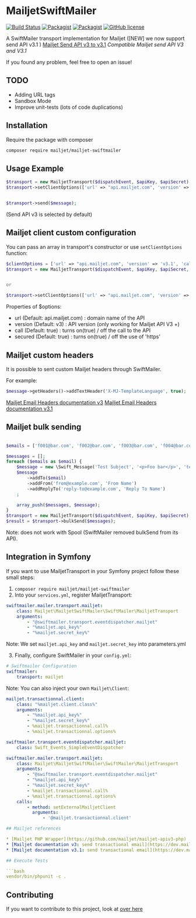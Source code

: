 # MailjetSwiftMailer

[![Build Status](https://travis-ci.org/mailjet/MailjetSwiftMailer.svg?branch=master)](https://travis-ci.org/mailjet/MailjetSwiftMailer)
[![Packagist](https://img.shields.io/packagist/v/mailjet/mailjet-swiftmailer.svg)](https://packagist.org/packages/mailjet/mailjet-swiftmailer)
[![Packagist](https://img.shields.io/packagist/dt/mailjet/mailjet-swiftmailer.svg)](https://packagist.org/packages/mailjet/mailjet-swiftmailer)
[![GitHub license](https://img.shields.io/badge/license-MIT-blue.svg)](https://github.com/mailjet/MailjetSwiftMailer/blob/master/LICENSE.md)

A SwiftMailer transport implementation for Mailjet
([NEW] we now support send API v3.1 )
[Mailjet Send API v3 to v3.1](https://dev.mailjet.com/beta/#send-api-v3-to-v3-1)
*Compatible Mailjet send API V3 and V3.1*

If you found any problem, feel free to open an issue!

## TODO

* Adding URL tags
* Sandbox Mode
* Improve unit-tests (lots of code duplications)

## Installation

Require the package with composer

```bash
composer require mailjet/mailjet-swiftmailer
```

## Usage Example

```php
$transport = new MailjetTransport($dispatchEvent, $apiKey, $apiSecret);
$transport->setClientOptions(['url' => "api.mailjet.com", 'version' => 'v3.1', 'call' => true]);


$transport->send($message);
```


(Send API v3 is selected by default)
## Mailjet client custom configuration

You can pass an array in transport's constructor or use `setClientOptions` function:

```php
$clientOptions = ['url' => "api.mailjet.com", 'version' => 'v3.1', 'call' => false];
$transport = new MailjetTransport($dispatchEvent, $apiKey, $apiSecret, $clientOptions);


or

$transport->setClientOptions(['url' => "api.mailjet.com", 'version' => 'v3.1', 'call' => true]);
```

Properties of $options:

* url (Default: api.mailjet.com) : domain name of the API
* version (Default: v3) : API version (only working for Mailjet API V3 +)
* call (Default: true) : turns on(true) / off the call to the API
* secured (Default: true) : turns on(true) / off the use of 'https'

## Mailjet custom headers

It is possible to sent custom Mailjet headers through SwiftMailer. 

For example:

```php
$message->getHeaders()->addTextHeader('X-MJ-TemplateLanguage', true);
```

[Mailjet Email Headers documentation v3](https://dev.mailjet.com/guides/#send-api-json-properties)
[Mailjet Email Headers documentation v3.1](https://dev.mailjet.com/guides/#adding-email-headers)

## Mailjet bulk sending

```php

$emails = ['f001@bar.com', 'f002@bar.com', 'f003@bar.com', 'f004@bar.com', 'f005@bar.com', 'f006@bar.com', ...]

$messages = [];
foreach ($emails as $email) {
    $message = new \Swift_Message('Test Subject', '<p>Foo bar</p>', 'text/html');
    $message
        ->addTo($email)
        ->addFrom('from@example.com', 'From Name')
        ->addReplyTo('reply-to@example.com', 'Reply To Name')
    ;

    array_push($messages, $message);
}
$transport = new MailjetTransport($dispatchEvent, $apiKey, $apiSecret);
$result = $transport->bulkSend($messages);

```

Note: does not work with Spool (SwiftMailer removed bulkSend from its API).

## Integration in Symfony

If you want to use MailjetTransport in your Symfony project follow these small steps:

1. `composer require mailjet/mailjet-swiftmailer`
2. Into your `services.yml`, register MailjetTransport:

```yaml
swiftmailer.mailer.transport.mailjet:
    class: Mailjet\MailjetSwiftMailer\SwiftMailer\MailjetTransport
    arguments:
        - "@swiftmailer.transport.eventdispatcher.mailjet"
        - "%mailjet.api_key%"
        - "%mailjet.secret_key%"
```

Note: We set `mailjet.api_key` and `mailjet.secret_key` into parameters.yml

3. Finally, configure SwiftMailer in your `config.yml`:

```yaml
# Swiftmailer Configuration
swiftmailer:
    transport: mailjet
```

Note: You can also inject your own `Mailjet\Client`:

```yaml
mailjet.transactionnal.client:
    class: "%mailjet.client.class%"
    arguments:
        - "%mailjet.api_key%"
        - "%mailjet.secret_key%"
        - %mailjet.transactionnal.call%
        - %mailjet.transactionnal.options%

swiftmailer.transport.eventdispatcher.mailjet:
    class: Swift_Events_SimpleEventDispatcher

swiftmailer.mailer.transport.mailjet:
    class: Mailjet\MailjetSwiftMailer\SwiftMailer\MailjetTransport
    arguments:
        - "@swiftmailer.transport.eventdispatcher.mailjet"
        - "%mailjet.api_key%"
        - "%mailjet.secret_key%"
        - %mailjet.transactionnal.call%
        - %mailjet.transactionnal.options%
    calls:
        - method: setExternalMailjetClient
          arguments:
              - '@mailjet.transactionnal.client'

## Mailjet references

* [Mailjet PHP Wrapper](https://github.com/mailjet/mailjet-apiv3-php)
* [Mailjet documentation v3: send transactional email](https://dev.mailjet.com/guides/#send-transactional-email)
* [Mailjet documentation v3.1: send transactional email](https://dev.mailjet.com/beta/#send-transactional-email)

## Execute Tests

```bash
vendor/bin/phpunit -c .
```

## Contributing

If you want to contribute to this project, look at [over here](CONTRIBUTING.md)

